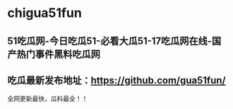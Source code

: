 # chigua51fun
51吃瓜网-今日吃瓜51-必看大瓜51-17吃瓜网在线-国产热门事件黑料吃瓜网
-------------
吃瓜最新发布地址：https://github.com/gua51fun/
----------------
全网更新最快，瓜料最全！！
